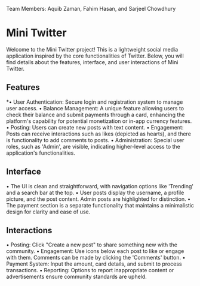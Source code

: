 Team Members: Aquib Zaman, Fahim Hasan, and Sarjeel Chowdhury
# Mini Twitter
Welcome to the Mini Twitter project! This is a lightweight social media application inspired by the core functionalities of Twitter. Below, you will find details about the features, interface, and user interactions of Mini Twitter.
## Features
*•	User Authentication: Secure login and registration system to manage user access.
•	Balance Management: A unique feature allowing users to check their balance and submit payments through a card, enhancing the platform's capability for potential monetization or in-app currency features.
•	Posting: Users can create new posts with text content.
•	Engagement: Posts can receive interactions such as likes (depicted as hearts), and there is functionality to add comments to posts.
•	Administration: Special user roles, such as 'Admin', are visible, indicating higher-level access to the application's functionalities.
## Interface
•	The UI is clean and straightforward, with navigation options like 'Trending' and a search bar at the top.
•	User posts display the username, a profile picture, and the post content. Admin posts are highlighted for distinction.
•	The payment section is a separate functionality that maintains a minimalistic design for clarity and ease of use.
## Interactions
•	Posting: Click "Create a new post" to share something new with the community.
•	Engagement: Use icons below each post to like or engage with them. Comments can be made by clicking the 'Comments' button.
•	Payment System: Input the amount, card details, and submit to process transactions.
•	Reporting: Options to report inappropriate content or advertisements ensure community standards are upheld.

